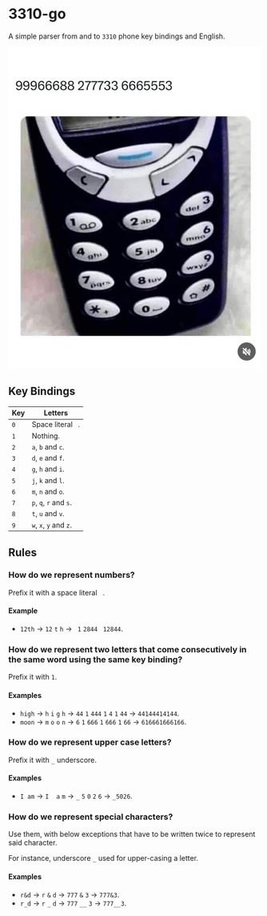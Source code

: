 # 3310-go

A simple parser from and to `3310` phone key bindings and English.

![3310 phone](./3310.png)

## Key Bindings

| Key | Letters                |
| --- | ---------------------- |
| `0` | Space literal ` `.     |
| `1` | Nothing.               |
| `2` | `a`, `b` and `c`.      |
| `3` | `d`, `e` and `f`.      |
| `4` | `g`, `h` and `i`.      |
| `5` | `j`, `k` and `l`.      |
| `6` | `m`, `n` and `o`.      |
| `7` | `p`, `q`, `r` and `s`. |
| `8` | `t`, `u` and `v`.      |
| `9` | `w`, `x`, `y` and `z`. |

## Rules

### How do we represent numbers?

Prefix it with a space literal ` `.

#### Example

- `12th` -> `12` `t` `h` -> ` 1` `2844` ` 12844`.

### How do we represent two letters that come consecutively in the same word using the same key binding?

Prefix it with `1`.

#### Examples

- `high` -> `h` `i` `g` `h` -> `44` `1` `444` `1` `4` `1` `44` -> `44144414144`.
- `moon` -> `m` `o` `o` `n` -> `6` `1` `666` `1` `666` `1` `66` -> `616661666166`.

### How do we represent upper case letters?

Prefix it with `_` underscore.

#### Examples

- `I am` -> `I` ` ` `a` `m` -> `_` `5` `0` `2` `6` -> `_5026`.

### How do we represent special characters?

Use them, with below exceptions that have to be written twice to represent said character.

For instance, underscore `_` used for upper-casing a letter.

#### Examples

- `r&d` -> `r` `&` `d` -> `777` `&` `3` -> `777&3`.
- `r_d` -> `r` `_` `d` -> `777` `__` `3` -> `777__3`.
